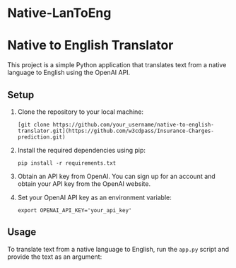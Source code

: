 ﻿# Native-LanToEng
# Native to English Translator

This project is a simple Python application that translates text from a native language to English using the OpenAI API.

## Setup

1. Clone the repository to your local machine:

    ```
    [git clone https://github.com/your_username/native-to-english-translator.git](https://github.com/w3cdpass/Insurance-Charges-prediction.git)
    ```

2. Install the required dependencies using pip:

    ```
    pip install -r requirements.txt
    ```

3. Obtain an API key from OpenAI. You can sign up for an account and obtain your API key from the OpenAI website.

4. Set your OpenAI API key as an environment variable:

    ```
    export OPENAI_API_KEY='your_api_key'
    ```

## Usage

To translate text from a native language to English, run the `app.py` script and provide the text as an argument:

